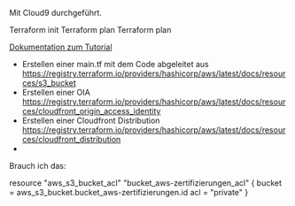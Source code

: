Mit Cloud9 durchgeführt.

Terraform init
Terraform plan
Terraform plan


[Dokumentation zum Tutorial](https://docs.aws.amazon.com/AmazonS3/latest/userguide/tutorial-s3-cloudfront-route53-video-streaming.html)


* Erstellen einer main.tf mit dem Code abgeleitet aus https://registry.terraform.io/providers/hashicorp/aws/latest/docs/resources/s3_bucket 
* Erstellen einer OIA https://registry.terraform.io/providers/hashicorp/aws/latest/docs/resources/cloudfront_origin_access_identity
* Erstellen einer Cloudfront Distribution https://registry.terraform.io/providers/hashicorp/aws/latest/docs/resources/cloudfront_distribution
* 

Brauch ich das:

resource "aws_s3_bucket_acl" "bucket_aws-zertifizierungen_acl" {
  bucket = aws_s3_bucket.bucket_aws-zertifizierungen.id
  acl    = "private"
}
